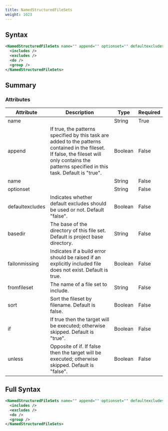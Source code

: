 ```yaml
---
title: NamedStructuredFileSets
weight: 1023
---
```

## Syntax
```xml
<NamedStructuredFileSets name="" append="" optionset="" defaultexcludes="" basedir="" failonmissing="" fromfileset="" sort="">
  <includes />
  <excludes />
  <do />
  <group />
</NamedStructuredFileSets>
```
## Summary ##



### Attributes
| Attribute | Description | Type | Required |
| --------- | ----------- | ---- | -------- |
| name |  | String | True |
| append | If true, the patterns specified by this task are added to the patterns contained in the fileset. If false, the fileset will only contains the patterns specified in this task. Default is &quot;true&quot;. | Boolean | False |
| name |  | String | False |
| optionset |  | String | False |
| defaultexcludes | Indicates whether default excludes should be used or not.  Default &quot;false&quot;. | Boolean | False |
| basedir | The base of the directory of this file set.  Default is project base directory. | String | False |
| failonmissing | Indicates if a build error should be raised if an explicitly included file does not exist.  Default is true. | Boolean | False |
| fromfileset | The name of a file set to include. | String | False |
| sort | Sort the fileset by filename. Default is false. | Boolean | False |
| if | If true then the target will be executed; otherwise skipped. Default is &quot;true&quot;. | Boolean | False |
| unless | Opposite of if.  If false then the target will be executed; otherwise skipped. Default is &quot;false&quot;. | Boolean | False |

## Full Syntax
```xml
<NamedStructuredFileSets name="" append="" optionset="" defaultexcludes="" basedir="" failonmissing="" fromfileset="" sort="" if="" unless="">
  <includes />
  <excludes />
  <do />
  <group />
</NamedStructuredFileSets>
```
